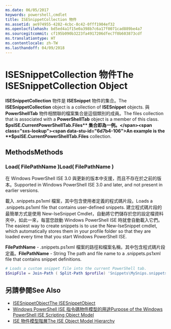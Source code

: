 ```yaml
---
ms.date: 06/05/2017
keywords: powershell,cmdlet
title: ISESnippetCollection 物件
ms.assetid: ae974955-4282-4cbc-8c42-0fff1904ef32
ms.openlocfilehash: bd5ed4a1f15e0a398b7c6a17f0071cad889be4a7
ms.sourcegitcommit: cf195b090b3223fa4917206dfec7f0b603873cdf
ms.translationtype: HT
ms.contentlocale: zh-TW
ms.lasthandoff: 04/09/2018
---
```

# <a name="the-isesnippetcollection-object"></a><span data-ttu-id="6d7b4-103">ISESnippetCollection 物件</span><span class="sxs-lookup"><span data-stu-id="6d7b4-103">The ISESnippetCollection Object</span></span>

<span data-ttu-id="6d7b4-104">**ISESnippetCollection** 物件是 **ISESnippet** 物件的集合。</span><span class="sxs-lookup"><span data-stu-id="6d7b4-104">The **ISESnippetCollection** object is a collection of **ISESnippet** objects.</span></span> <span data-ttu-id="6d7b4-105">與 **PowerShellTab** 物件相關聯的檔案集合是這個類別的成員。</span><span class="sxs-lookup"><span data-stu-id="6d7b4-105">The files collection that is associated with a **PowerShellTab** object is a member of this class.</span></span> <span data-ttu-id="6d7b4-106">**$psISE.CurrentPowerShellTab.Files** 集合即為一例。</span><span class="sxs-lookup"><span data-stu-id="6d7b4-106">An example is the **$psISE.CurrentPowerShellTab.Files** collection.</span></span>

## <a name="methods"></a><span data-ttu-id="6d7b4-107">Methods</span><span class="sxs-lookup"><span data-stu-id="6d7b4-107">Methods</span></span>

### <a name="load-filepathname-"></a><span data-ttu-id="6d7b4-108">Load\( FilePathName \)</span><span class="sxs-lookup"><span data-stu-id="6d7b4-108">Load\( FilePathName \)</span></span>

<span data-ttu-id="6d7b4-109">在 Windows PowerShell ISE 3.0 與更新的版本中支援，而且不存在於之前的版本。</span><span class="sxs-lookup"><span data-stu-id="6d7b4-109">Supported in Windows PowerShell ISE 3.0 and later, and not present in earlier versions.</span></span>

<span data-ttu-id="6d7b4-110">載入 .snippets.ps1xml 檔案，其中包含使用者定義的程式碼片段。</span><span class="sxs-lookup"><span data-stu-id="6d7b4-110">Loads a .snippets.ps1xml file that contains user-defined snippets.</span></span> <span data-ttu-id="6d7b4-111">建立程式碼片段的最簡單方式是使用 New-IseSnippet Cmdlet，自動將它們儲存於您的設定檔資料夾中，如此一來，每當您啟動 Windows PowerShell ISE 時就會自動載入它們。</span><span class="sxs-lookup"><span data-stu-id="6d7b4-111">The easiest way to create snippets is to use the New-IseSnippet cmdlet, which automatically stores them in your profile folder so that they are loaded every time that you start Windows PowerShell ISE.</span></span>

<span data-ttu-id="6d7b4-112">**FilePathName** - .snippets.ps1xml 檔案的路徑和檔案名稱，其中包含程式碼片段定義。</span><span class="sxs-lookup"><span data-stu-id="6d7b4-112">**FilePathName** - String The path and file name to a .snippets.ps1xml file that contains snippet definitions.</span></span>

```powershell
# Loads a custom snippet file into the current PowerShell tab.
$SnipFile = Join-Path ( Split-Path $profile) 'Snippets\MySnips.snippets.ps1xml' $psISE.CurrentPowerShellTab.Snippets.Add($SnipPath)
```

## <a name="see-also"></a><span data-ttu-id="6d7b4-113">另請參閱</span><span class="sxs-lookup"><span data-stu-id="6d7b4-113">See Also</span></span>

- [<span data-ttu-id="6d7b4-114">ISESnippetObject</span><span class="sxs-lookup"><span data-stu-id="6d7b4-114">The ISESnippetObject</span></span>](The-ISESnippetObject.md)
- [<span data-ttu-id="6d7b4-115">Windows PowerShell ISE 指令碼物件模型的用途</span><span class="sxs-lookup"><span data-stu-id="6d7b4-115">Purpose of the Windows PowerShell ISE Scripting Object Model</span></span>](Purpose-of-the-Windows-PowerShell-ISE-Scripting-Object-Model.md)
- [<span data-ttu-id="6d7b4-116">ISE 物件模型階層</span><span class="sxs-lookup"><span data-stu-id="6d7b4-116">The ISE Object Model Hierarchy</span></span>](The-ISE-Object-Model-Hierarchy.md)